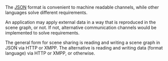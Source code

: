 The [JSON](http://github.com/syntelos/json) format is convenient to machine readable channels, while other languages solve different requirements.

An application may apply external data in a way that is reproduced in the scene graph, or not.  If not, alternative communication channels would be implemented to solve requirements.

The general form for scene sharing is reading and writing a scene graph in JSON via HTTP or XMPP.  The alternative is reading and writing data (format language) via HTTP or XMPP, or otherwise.


